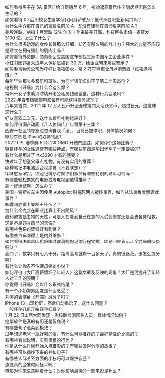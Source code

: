如何看待男子在 5A 景区自给自足隐居 6 年，被劝返原籍居住？隐居期间是怎么生活的？  
如何看待 00 后职校女生自学低代码月薪破万？低代码是职业新风口吗？  
为什么中介都在自己的微信名前加 A，却没有律师在自己名字前加 A？  
美股连跌，纳指 1 月累跌 12% 创五十年来最差开局，科技巨头市值一夜蒸发 3100 亿，发生了什么？  
为什么很多动漫的女性长得那么纤细，却还有那么强的战斗力？强大的力量不应该是建立在拥有强壮的肌肉上吗？  
如何看待外交部、商务部回应美国宣布制裁三家中国军工企业事件？  
小红书因违反未成年人保护法被罚 30 万，给企业带来哪些警示？  
如何看待物流公司为呼吁快递箱回收，建 2 万平鸡蛋仓用以消费者「纸箱换鸡蛋」？  
每年毕业那么多音乐科班生，为何华语乐坛出不了第二个周杰伦？  
电视剧《开端》为什么会这么爆？  
常州一女子求助消防切开老公私房钱储蓄盒，这种行为合法吗？  
2022 年春节档哪部电影最有可能获得票房冠军？  
六年来首次，2021 年 12 月人民币升至全球第四大活跃货币，超过日元，这意味这什么？  
好友喜欢二次元，送什么新年礼物比较好？  
如何评价国产动画《凡人修仙传》年番第十三集？  
西安一社区领导怒怼咨询群众「滚」，目前已被停职，具体情况如何？  
哪些东西是 iPad 的必备物品?  
2022 LPL 春季赛 EDG 2:0 OMG 开赛四连胜，如何评价这场比赛？  
容易怀孕的女性通常有哪些特点，有哪些东西是孕妇怀孕了一定要买的?  
有什么是用过了 rtx3090 才有的感受？  
快过年了想送父母点礼物，有没有实用的推荐？  
哪种笔记本电脑适合程序员（不要联想）？  
年味愈渐浓烈，你还记得小时候你们家乡有哪些特别的过年习俗吗？  
有哪些轻松搞笑的电影或者电视剧值得推荐？  
高一好迷茫啊，怎么办？  
美国一特斯拉车主因使用 Autopilot 时撞死两人被控重罪，如何从法律角度解读此事件？  
甄嬛到底看上果郡王什么了？  
为什么金克丝在职业比赛上不出飓风？  
趋利避害是生物的天性，可是人在看到自己在意的人受到伤害还是会去舍身相救，这是不是违背自己的天性?  
有哪些色系的壁纸好看到爆？  
有哪些汽车称得上是内外兼修？  
如何看待洛国富因航班临时取消抱怨足协行程安排，国足回应表示正全力保障队员归队？  
高四了，数学只有七八十分，距离高考就剩一百多天了，真的很迷茫。该怎么提分啊?  
有什么让你忍不住姨母笑的小说？  
如何评价《大厂高薪惯坏了年轻人》这篇文章及反映的现象？大厂是否提升了年轻人对工作的预期？  
你觉得《开端》会以什么形式结尾？  
有一个小奶狗男朋友是什么感受？  
刘涛的表演给《开端》减分了吗？  
iPhone 13 出现粉屏，然后自动重启了，这什么问题？  
一般怀孕几周开始穿孕妇裤？  
1 月 22 日山西大同发现一例核酸检测阳性人员，具体情况如何？  
抢票软件是真的有用还是智商税？  
有哪些句子温柔到极致？  
过年想送老爸一瓶好喝的酒，有什么可以推荐的？最好是性价比高的？  
有哪些看似聪明，实则很傻的行为？  
你是从什么时候开始入坑摄影的？有哪些值得分享的故事？  
有哪些可以摘抄下来的神仙句子?  
有哪些人际关系方面的小技巧可以保护自己？  
遗憾真的会被时间抚平吗？  
电影对你来说意味着什么？对你影响最深的一部电影是什么？  
